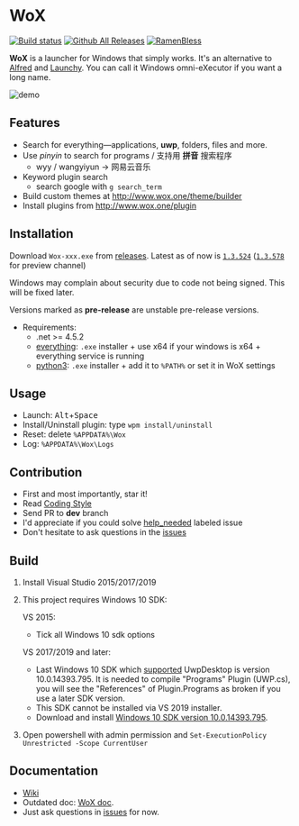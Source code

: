 WoX
===

[![Build status](https://ci.appveyor.com/api/projects/status/bfktntbivg32e103?svg=true)](https://ci.appveyor.com/project/happlebao/wox)
[![Github All Releases](https://img.shields.io/github/downloads/Wox-launcher/Wox/total.svg)](https://github.com/Wox-launcher/Wox/releases)
[![RamenBless](https://cdn.rawgit.com/LunaGao/BlessYourCodeTag/master/tags/ramen.svg)](https://github.com/LunaGao/BlessYourCodeTag)

**WoX** is a launcher for Windows that simply works. It's an alternative to [Alfred](https://www.alfredapp.com/) and [Launchy](http://www.launchy.net/). You can call it Windows omni-eXecutor if you want a long name.

![demo](http://i.imgur.com/DtxNBJi.gif)

Features
--------

- Search for everything—applications, **uwp**, folders, files and more.
- Use *pinyin* to search for programs / 支持用 **拼音** 搜索程序
  - wyy / wangyiyun → 网易云音乐
- Keyword plugin search 
  - search google with `g search_term`
- Build custom themes at http://www.wox.one/theme/builder
- Install plugins from http://www.wox.one/plugin


Installation
------------

Download `Wox-xxx.exe` from [releases](https://github.com/Wox-launcher/Wox/releases). Latest as of now is [`1.3.524`](https://github.com/Wox-launcher/Wox/releases/download/v1.3.524/Wox-1.3.524.exe) ([`1.3.578`](https://github.com/Wox-launcher/Wox/releases/download/v1.3.578/Wox-1.3.578.exe) for preview channel)

Windows may complain about security due to code not being signed. This will be fixed later. 

Versions marked as **pre-release** are unstable pre-release versions.

- Requirements:
  - .net >= 4.5.2
  - [everything](https://www.voidtools.com/): `.exe` installer + use x64 if your windows is x64 + everything service is running
  - [python3](https://www.python.org/downloads/): `.exe` installer + add it to `%PATH%` or set it in WoX settings

Usage
-----

- Launch: <kbd>Alt</kbd>+<kbd>Space</kbd>
- Install/Uninstall plugin: type `wpm install/uninstall`
- Reset: delete `%APPDATA%\Wox`
- Log: `%APPDATA%\Wox\Logs`

Contribution
------------

- First and most importantly, star it!
- Read [Coding Style](https://github.com/Wox-launcher/Wox/wiki/Coding-Style)
- Send PR to **dev** branch
- I'd appreciate if you could solve [help_needed](https://github.com/Wox-launcher/Wox/issues?q=is%3Aopen+is%3Aissue+label%3Ahelp_needed) labeled issue
- Don't hesitate to ask questions in the [issues](https://github.com/Wox-launcher/Wox/issues)

Build
-----

1. Install Visual Studio 2015/2017/2019

2. This project requires Windows 10 SDK:

    VS 2015:
    - Tick all Windows 10 sdk options

    VS 2017/2019 and later:  
    - Last Windows 10 SDK which [supported](https://github.com/Wox-launcher/Wox/pull/1827#commitcomment-26475392) UwpDesktop is version 10.0.14393.795. It is needed to compile "Programs" Plugin (UWP.cs), you will see the "References" of Plugin.Programs as broken if you use a later SDK version.
    - This SDK cannot be installed via VS 2019 installer.
    - Download and install [Windows 10 SDK version 10.0.14393.795](https://go.microsoft.com/fwlink/p/?LinkId=838916).
  
3. Open powershell with admin permission and `Set-ExecutionPolicy Unrestricted -Scope CurrentUser`

Documentation
-------------
- [Wiki](https://github.com/Wox-launcher/Wox/wiki)
- Outdated doc: [WoX doc](http://doc.wox.one).
- Just ask questions in [issues](https://github.com/Wox-launcher/Wox/issues) for now.
